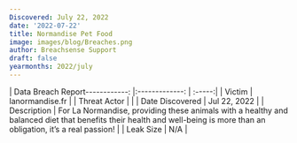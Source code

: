 ```yaml
---
Discovered: July 22, 2022
date: '2022-07-22'
title: Normandise Pet Food
image: images/blog/Breaches.png
author: Breachsense Support
draft: false
yearmonths: 2022/july
---
```


| Data Breach Report------------:     |:-------------:    | :-----:|
| Victim      | lanormandise.fr      | 
| Threat Actor      |       | 
| Date Discovered      | Jul 22, 2022      | 
| Description      | For La Normandise, providing these animals with a healthy and balanced diet that benefits their health and well-being is more than an obligation, it’s a real passion!      | 
| Leak Size      | N/A      | 

